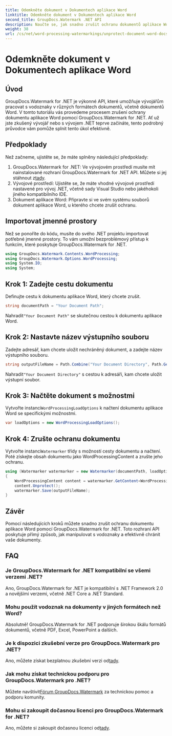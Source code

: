 ```yaml
---
title: Odemkněte dokument v Dokumentech aplikace Word
linktitle: Odemkněte dokument v Dokumentech aplikace Word
second_title: GroupDocs.Watermark .NET API
description: Naučte se, jak snadno zrušit ochranu dokumentů aplikace Word pomocí GroupDocs.Watermark for .NET. Postupujte podle našeho podrobného průvodce.
weight: 38
url: /cs/net/word-processing-watermarkings/unprotect-document-word-docs/
---
```


# Odemkněte dokument v Dokumentech aplikace Word

## Úvod
GroupDocs.Watermark for .NET je výkonné API, které umožňuje vývojářům pracovat s vodoznaky v různých formátech dokumentů, včetně dokumentů Word. V tomto tutoriálu vás provedeme procesem zrušení ochrany dokumentu aplikace Word pomocí GroupDocs.Watermark for .NET. Ať už jste zkušený vývojář nebo s vývojem .NET teprve začínáte, tento podrobný průvodce vám pomůže splnit tento úkol efektivně.
## Předpoklady
Než začneme, ujistěte se, že máte splněny následující předpoklady:
1.  GroupDocs.Watermark for .NET: Ve vývojovém prostředí musíte mít nainstalované rozhraní GroupDocs.Watermark for .NET API. Můžete si jej stáhnout z[tady](https://releases.groupdocs.com/Watermark/net/).
2. Vývojové prostředí: Ujistěte se, že máte vhodné vývojové prostředí nastavené pro vývoj .NET, včetně sady Visual Studio nebo jakéhokoli jiného kompatibilního IDE.
3. Dokument aplikace Word: Připravte si ve svém systému souborů dokument aplikace Word, u kterého chcete zrušit ochranu.

## Importovat jmenné prostory
Než se ponoříte do kódu, musíte do svého .NET projektu importovat potřebné jmenné prostory. To vám umožní bezproblémový přístup k funkcím, které poskytuje GroupDocs.Watermark for .NET.
```csharp
using GroupDocs.Watermark.Contents.WordProcessing;
using GroupDocs.Watermark.Options.WordProcessing;
using System.IO;
using System;
```
## Krok 1: Zadejte cestu dokumentu
Definujte cestu k dokumentu aplikace Word, který chcete zrušit.
```csharp
string documentPath = "Your Document Path";
```
 Nahradit`"Your Document Path"` se skutečnou cestou k dokumentu aplikace Word.
## Krok 2: Nastavte název výstupního souboru
Zadejte adresář, kam chcete uložit nechráněný dokument, a zadejte název výstupního souboru.
```csharp
string outputFileName = Path.Combine("Your Document Directory", Path.GetFileName(documentPath));
```
 Nahradit`"Your Document Directory"` s cestou k adresáři, kam chcete uložit výstupní soubor.
## Krok 3: Načtěte dokument s možnostmi
 Vytvořte instanci`WordProcessingLoadOptions` k načtení dokumentu aplikace Word se specifickými možnostmi.
```csharp
var loadOptions = new WordProcessingLoadOptions();
```
## Krok 4: Zrušte ochranu dokumentu
 Vytvořte instanci`Watermarker` třídy s možností cesty dokumentu a načtení. Poté získejte obsah dokumentu jako WordProcessingContent a zrušte jeho ochranu.
```csharp
using (Watermarker watermarker = new Watermarker(documentPath, loadOptions))
{
    WordProcessingContent content = watermarker.GetContent<WordProcessingContent>();
    content.Unprotect();
    watermarker.Save(outputFileName);
}
```

## Závěr
Pomocí následujících kroků můžete snadno zrušit ochranu dokumentu aplikace Word pomocí GroupDocs.Watermark for .NET. Toto rozhraní API poskytuje přímý způsob, jak manipulovat s vodoznaky a efektivně chránit vaše dokumenty.
## FAQ
### Je GroupDocs.Watermark for .NET kompatibilní se všemi verzemi .NET?
Ano, GroupDocs.Watermark for .NET je kompatibilní s .NET Framework 2.0 a novějšími verzemi, včetně .NET Core a .NET Standard.
### Mohu použít vodoznak na dokumenty v jiných formátech než Word?
Absolutně! GroupDocs.Watermark for .NET podporuje širokou škálu formátů dokumentů, včetně PDF, Excel, PowerPoint a dalších.
### Je k dispozici zkušební verze pro GroupDocs.Watermark pro .NET?
 Ano, můžete získat bezplatnou zkušební verzi od[tady](https://releases.groupdocs.com/).
### Jak mohu získat technickou podporu pro GroupDocs.Watermark pro .NET?
 Můžete navštívit[Fórum GroupDocs.Watermark](https://forum.groupdocs.com/c/watermark/19) za technickou pomoc a podporu komunity.
### Mohu si zakoupit dočasnou licenci pro GroupDocs.Watermark for .NET?
 Ano, můžete si zakoupit dočasnou licenci od[tady](https://purchase.groupdocs.com/temporary-license/).